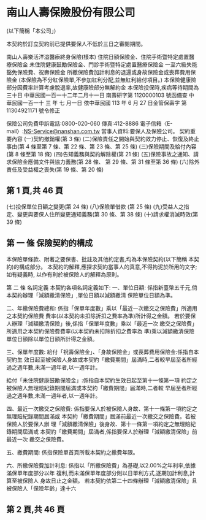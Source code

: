 # 南山人壽保險股份有限公司

(以下簡稱「本公司」) 
 
本契約於訂立契約前已提供要保人不低於三日之審閱期間。 

南山人壽樂活洋溢醫療終身保險(樣本) 
住院日額保險金、住院手術暨特定處置醫療保險金 未住院健康鼓勵保險金、門診手術暨特定處置醫療保險金 一至六級失能豁免保險費、祝壽保險金 所繳保險費加計利息的退還或身故保險金或喪葬費用保險金 
(本保險為不分紅保險單,不參加紅利分配,並無紅利給付項目。) 
本保險健康險部分因費率計算考慮脫退率,故健康險部分無解約金 本保險投保時,疾病等待期間為三十日 中華民國一百一十二年二月十一日 南壽研字第 1120000103 號函備查 中華民國一百一十 三 年 七 月一日 依中華民國 113 年 6 月 27 日金管保壽字 第 11304921171 號令修正 
 
保險公司免費申訴電話:0800-020-060 傳真:412-8886 電子信箱〈E-mail〉:NS-Service@nanshan.com.tw 當事人資料:要保人及保險公司。 契約重要內容 
(一)契約撤銷權(第 3 條) (二)保險責任之開始與契約效力停止、恢復及終止事由(第 4 條至第 7 條、第 22 條、第 23 條、第 25 條) 
(三)保險期間及給付內容(第 8 條至第 18 條) (四)告知義務與契約解除權(第 21 條) (五)保險事故之通知、請求保險金應備文件與協力義務(第 28 條、 
第 29 條、第 31 條至第 36 條) 
(六)除外責任及受益權之喪失(第 19 條、第 20 條) 

## 第 1 頁,共 46 頁

(七)投保單位日額之變更(第 24 條) 
(八)保險單借款 (第 25 條) (九)受益人之指定、變更與要保人住所變更通知義務(第 30 條、第 38 條) 
(十)請求權消滅時效(第 39 條) 
 

## 第 一 條 保險契約的構成

本保險單條款、附著之要保書、批註及其他約定書,均為本保險契約(以下簡稱 本契約)的構成部分。 本契約的解釋,應探求契約當事人的真意,不得拘泥於所用的文字;如有疑義時, 以作有利於被保險人的解釋為原則。 

第 二 條 名詞定義 本契約各項名詞定義如下: 一、單位日額: 
係指新臺幣五千元,倘本契約辦理「減額繳清保險」,單位日額以減額繳清 保險單位日額為準。 

二、年繳保險費總和: 
係指「保單年度數」乘以「最近一次繳交之保險費」所適用之本契約保險費 費率(以本契約未扣除折扣之費率為準)所計得之金額。 若於要保人辦理「減額繳清保險」後,係指「保單年度數」乘以「最近一次 繳交之保險費」所適用之本契約保險費費率(以本契約未扣除折扣之費率為 準)乘以減額繳清保險單位日額除以單位日額所計得之金額。 

三、保單年度數: 
給付「祝壽保險金」、「身故保險金」或喪葬費用保險金:係指自本契約生 效日起至被保險人身故或本契約「繳費期間」屆滿時,二者較早屆至者所經 過之週年數,未滿一週年者,以一週年計。 

給付「未住院健康鼓勵保險金」:係指自本契約生效日起至第十一條第一項 約定之被保險人無理賠紀錄期間屆滿或本契約「繳費期間」屆滿時,二者較 早屆至者所經過之週年數,未滿一週年者,以一週年計。 

四、最近一次繳交之保險費: 
係指要保人於被保險人身故、第十一條第一項約定之無理賠紀錄期間屆滿或 本契約「繳費期間」屆滿前最近一次繳交之保險費。若被保險人於要保人辦 理「減額繳清保險」後身故、第十一條第一項約定之無理賠紀錄期間屆滿或 本契約「繳費期間」屆滿者,係指要保人於辦理「減額繳清保險」前最近一次 繳交之保險費。 

五、繳費期間: 
係指保險單首頁所載本契約之繳費年限。 

六、所繳保險費加計利息: 
係指以「所繳保險費」為基礎,以2.00%之年利率,依據滿保單年度部分以年 複利,而未滿保單年度部分則以日單利方式,逐期加計利息,計算至被保險人 身故日止之金額。 若本契約依第二十四條辦理「減額繳清保險」且被保險人「保險年齡」達十六

## 第 2 頁,共 46 頁

